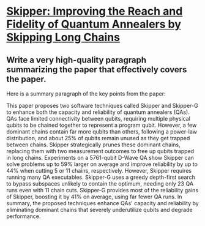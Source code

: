 # [Skipper: Improving the Reach and Fidelity of Quantum Annealers by   Skipping Long Chains](https://arxiv.org/abs/2312.00264)

## Write a very high-quality paragraph summarizing the paper that effectively covers the paper.

 Here is a summary paragraph of the key points from the paper:

This paper proposes two software techniques called Skipper and Skipper-G to enhance both the capacity and reliability of quantum annealers (QAs). QAs face limited connectivity between qubits, requiring multiple physical qubits to be chained together to represent a program qubit. However, a few dominant chains contain far more qubits than others, following a power-law distribution, and about 25% of qubits remain unused as they get trapped between chains. Skipper strategically prunes these dominant chains, replacing them with two measurement outcomes to free up qubits trapped in long chains. Experiments on a 5761-qubit D-Wave QA show Skipper can solve problems up to 59% larger on average and improve reliability by up to 44% when cutting 5 or 11 chains, respectively. However, Skipper requires running many QA executables. Skipper-G uses a greedy depth-first search to bypass subspaces unlikely to contain the optimum, needing only 23 QA runs even with 11 chain cuts. Skipper-G provides most of the reliability gains of Skipper, boosting it by 41% on average, using far fewer QA runs. In summary, the proposed techniques enhance QAs' capacity and reliability by eliminating dominant chains that severely underutilize qubits and degrade performance.
